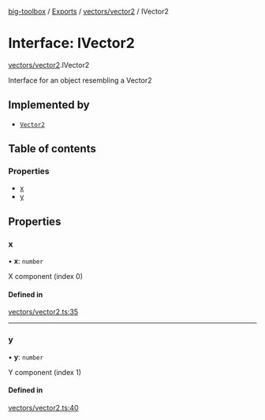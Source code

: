 [big-toolbox](../README.md) / [Exports](../modules.md) / [vectors/vector2](../modules/vectors_vector2.md) / IVector2

# Interface: IVector2

[vectors/vector2](../modules/vectors_vector2.md).IVector2

Interface for an object resembling a Vector2

## Implemented by

- [`Vector2`](../classes/vectors_vector2.Vector2.md)

## Table of contents

### Properties

- [x](vectors_vector2.IVector2.md#x)
- [y](vectors_vector2.IVector2.md#y)

## Properties

### x

• **x**: `number`

X component (index 0)

#### Defined in

[vectors/vector2.ts:35](https://github.com/chris-pikul/ts-toolbox/blob/4caef08/src/vectors/vector2.ts#L35)

___

### y

• **y**: `number`

Y component (index 1)

#### Defined in

[vectors/vector2.ts:40](https://github.com/chris-pikul/ts-toolbox/blob/4caef08/src/vectors/vector2.ts#L40)

